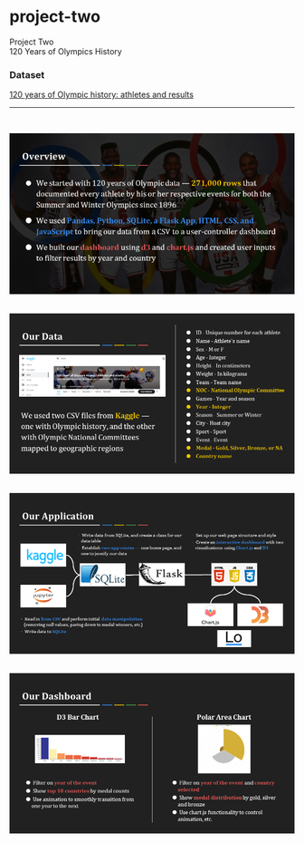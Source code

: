 # project-two
Project Two<br>
120 Years of Olympics History
<br>

### Dataset
[120 years of Olympic history: athletes and results](https://www.kaggle.com/heesoo37/120-years-of-olympic-history-athletes-and-results)

<hr>
<br>

![Slide2](presentation/Slide2.PNG)
<br>
<br>

![Slide3](presentation/Slide3.PNG)
<br>
<br>

![Slide4](presentation/Slide4.PNG)
<br>
<br>

![Slide5](presentation/Slide5.PNG)

